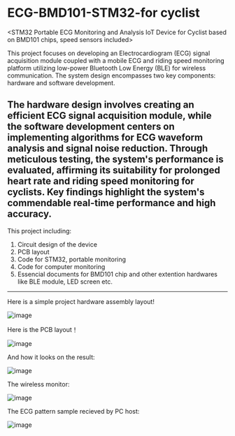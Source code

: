 # ECG-BMD101-STM32-for cyclist
<STM32 Portable ECG Monitoring and Analysis IoT Device for Cyclist based on BMD101 chips, speed sensors included>

This project focuses on developing an Electrocardiogram (ECG) signal acquisition module coupled with a mobile ECG and riding speed monitoring platform utilizing low-power Bluetooth Low Energy (BLE) for wireless communication. The system design encompasses two key components: hardware and software development.

The hardware design involves creating an efficient ECG signal acquisition module, while the software development centers on implementing algorithms for ECG waveform analysis and signal noise reduction. Through meticulous testing, the system's performance is evaluated, affirming its suitability for prolonged heart rate and riding speed monitoring for cyclists. Key findings highlight the system's commendable real-time performance and high accuracy.
----------------------------------------------------------------------------------------------------------------
This project including:
1. Circuit design of the device
2. PCB layout
3. Code for STM32, portable monitoring
4. Code for computer monitoring
5. Essencial documents for BMD101 chip and other extention hardwares like BLE module, LED screen etc.
________________________________________________________________________________________________________________
Here is a simple project hardware assembly layout!

![image](https://github.com/NewConsTiio/Wearble-ECG-STM32/assets/82430239/69ac43eb-3524-4516-bfcb-b983eea4722b)

Here is the PCB layout！

![image](https://github.com/NewConsTiio/Wearble-ECG-STM32/assets/82430239/49a6aa9b-23f7-4529-9a07-80e7738d10a9)

And how it looks on the result:

![image](https://github.com/NewConsTiio/Wearble-ECG-STM32/assets/82430239/159194fc-2f7b-4dd3-ad0a-4146f17c46f6)

The wireless monitor:

![image](https://github.com/NewConsTiio/Wearble-ECG-STM32/assets/82430239/8272394f-a6f3-4e72-bbe2-af11decde5c3)

The ECG pattern sample recieved by PC host:

![image](https://github.com/NewConsTiio/Wearble-ECG-STM32/assets/82430239/b4081a23-f7b5-4a30-89e3-00b736ac1157)


